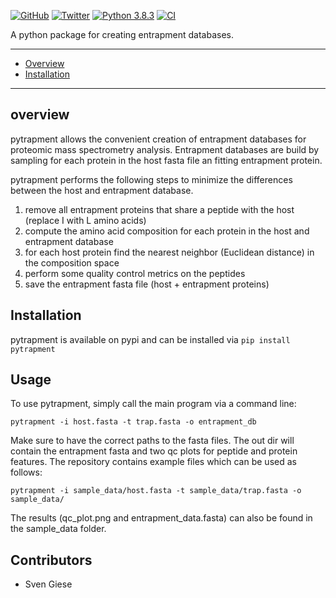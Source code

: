 [![GitHub](https://flat.badgen.net/github/license/gieses/pytrapment)](https://www.apache.org/licenses/LICENSE-2.0)
[![Twitter](https://flat.badgen.net/twitter/follow/SvenHGiese?icon=twitter)](https://twitter.com/SvenHGiese)
[![Python 3.8.3](https://img.shields.io/badge/python-3.8.3-blue.svg)](https://www.python.org/downloads/release/python-370/)
[![CI](https://github.com/gieses/pytrapment/actions/workflows/main.yml/badge.svg)](https://github.com/gieses/pytrapment/actions/workflows/main.yml)

A python package for creating entrapment databases.

---
- [Overview](#overview)
- [Installation](#Installation)
---

## overview

pytrapment allows the convenient creation of entrapment databases for proteomic mass spectrometry analysis.
Entrapment databases are build by sampling for each protein in the host fasta file an fitting
entrapment protein.

pytrapment performs the following steps to minimize the differences between the host and entrapment
database.

1. remove all entrapment proteins that share a peptide with the host (replace I with L amino acids)
2. compute the amino acid composition for each protein in the host and entrapment database
3. for each host protein find the nearest neighbor (Euclidean distance) in the composition space
4. perform some quality control metrics on the peptides
5. save the entrapment fasta file (host + entrapment proteins)   


## Installation
pytrapment is available on pypi and can be installed via ```pip install pytrapment```

## Usage

To use pytrapment, simply call the main program via a command line:

```
pytrapment -i host.fasta -t trap.fasta -o entrapment_db
```

Make sure to have the correct paths to the fasta files. The out dir will contain the entrapment
fasta and two qc plots for peptide and protein features. The repository contains example files
which can be used as follows:

```
pytrapment -i sample_data/host.fasta -t sample_data/trap.fasta -o sample_data/
```

The results (qc_plot.png and entrapment_data.fasta) can also be found in the sample_data folder.
## Contributors
- Sven Giese